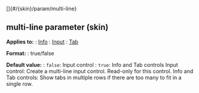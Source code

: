 []{#/{skin}/param/multi-line}
  ## multi-line parameter (skin)
  **Applies to:**
  :   [Info](ref/%7Bskin%7D/control/info)
  :   [Input](ref/%7Bskin%7D/control/input)
  :   [Tab](ref/%7Bskin%7D/control/tab)
  <!-- -->
  **Format:**
  :   true/false
  <!-- -->
  **Default value:**
  :   `false`: Input control
  :   `true`: Info and Tab controls
  Input control: Create a multi-line input control. Read-only for this
  control.
  Info and Tab controls: Show tabs in multiple rows if there are too many
  to fit in a single row.